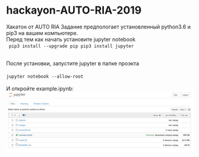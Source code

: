 # hackayon-AUTO-RIA-2019
Хакатон от AUTO RIA 
Задание предпологает установленный python3.6 и pip3 на вашем компьютере.
<br>
Перед тем как начать установите jupyter notebook
<br>
<code>
pip3 install --upgrade pip
pip3 install jupyter
</code>

<br>
После установки, запустите jupyter в папке проэкта
<br>
<code>
jupyter notebook --allow-root
</code>

<br>
И откройте example.ipynb:
<img src="./public/jupyter.png">

